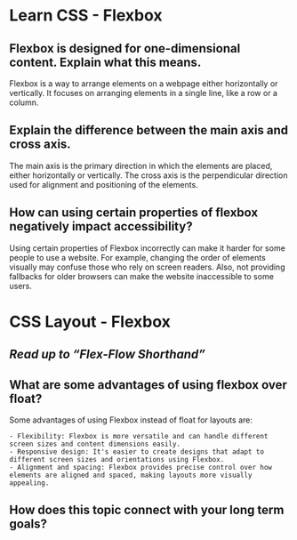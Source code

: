 # Learn CSS - Flexbox

## Flexbox is designed for one-dimensional content. Explain what this means.

Flexbox is a way to arrange elements on a webpage either horizontally or vertically. It focuses on arranging elements in a single line, like a row or a column.

## Explain the difference between the main axis and cross axis.

The main axis is the primary direction in which the elements are placed, either horizontally or vertically. The cross axis is the perpendicular direction used for alignment and positioning of the elements.

## How can using certain properties of flexbox negatively impact accessibility?

Using certain properties of Flexbox incorrectly can make it harder for some people to use a website. For example, changing the order of elements visually may confuse those who rely on screen readers. Also, not providing fallbacks for older browsers can make the website inaccessible to some users.

# CSS Layout - Flexbox

## *Read up to “Flex-Flow Shorthand”*

## What are some advantages of using flexbox over float?

Some advantages of using Flexbox instead of float for layouts are:

    - Flexibility: Flexbox is more versatile and can handle different screen sizes and content dimensions easily.
    - Responsive design: It's easier to create designs that adapt to different screen sizes and orientations using Flexbox.
    - Alignment and spacing: Flexbox provides precise control over how elements are aligned and spaced, making layouts more visually appealing.

## How does this topic connect with your long term goals?
